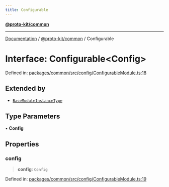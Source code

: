 ```yaml
---
title: Configurable
---
```


[**@proto-kit/common**](../README.md)

***

[Documentation](../../../README.md) / [@proto-kit/common](../README.md) / Configurable

# Interface: Configurable\<Config\>

Defined in: [packages/common/src/config/ConfigurableModule.ts:18](https://github.com/proto-kit/framework/blob/b953c754e500c62f01fbbd6d09adfb2f5577269d/packages/common/src/config/ConfigurableModule.ts#L18)

## Extended by

- [`BaseModuleInstanceType`](BaseModuleInstanceType.md)

## Type Parameters

• **Config**

## Properties

### config

> **config**: `Config`

Defined in: [packages/common/src/config/ConfigurableModule.ts:19](https://github.com/proto-kit/framework/blob/b953c754e500c62f01fbbd6d09adfb2f5577269d/packages/common/src/config/ConfigurableModule.ts#L19)
